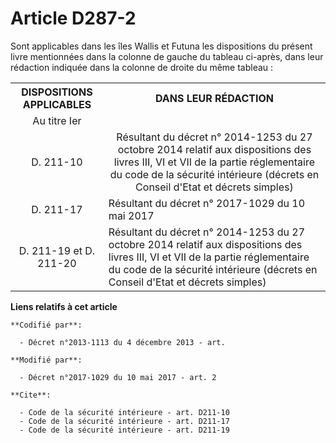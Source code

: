 # Article D287-2

Sont applicables dans les îles Wallis et Futuna les dispositions du présent livre mentionnées dans la colonne de gauche du
tableau ci-après, dans leur rédaction indiquée dans la colonne de droite du même tableau :

<table>
  <tbody>
    <tr>
      <th>DISPOSITIONS APPLICABLES</th>
      <th>DANS LEUR RÉDACTION</th>
    </tr>
    <tr>
      <td align="center">Au titre Ier</td>
      <td align="center">
    </td></tr>
    <tr>
      <td align="center">

D. 211-10</td>
      <td align="center">Résultant du décret n° 2014-1253 du 27 octobre 2014 relatif aux dispositions des livres III, VI et
VII de la partie réglementaire du code de la sécurité intérieure (décrets en Conseil d'Etat et décrets simples)</td>
    </tr>
    <tr>
      <td align="center">D. 211-17</td>
      <td>Résultant du décret n° 2017-1029 du 10 mai 2017</td>
    </tr>
    <tr>
      <td align="center">

D. 211-19 et D. 211-20</td>
      <td>Résultant du décret n° 2014-1253 du 27 octobre 2014 relatif aux dispositions des livres III, VI et VII de la partie
réglementaire du code de la sécurité intérieure (décrets en Conseil d'Etat et décrets simples)</td>
    </tr>
  </tbody>
</table>

**Liens relatifs à cet article**

	**Codifié par**:

	  - Décret n°2013-1113 du 4 décembre 2013 - art.

	**Modifié par**:

	  - Décret n°2017-1029 du 10 mai 2017 - art. 2

	**Cite**:

	  - Code de la sécurité intérieure - art. D211-10
	  - Code de la sécurité intérieure - art. D211-17
	  - Code de la sécurité intérieure - art. D211-19
